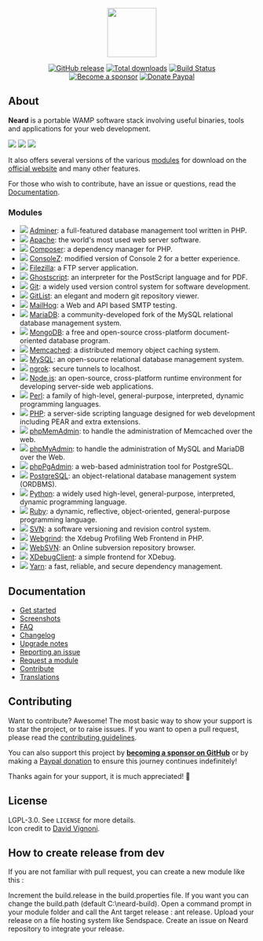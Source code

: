<p align="center"><a href="https://neard.io" target="_blank"><img width="100" src="https://neard.io/img/logo.png"></a></p>

<p align="center">
  <a href="https://neard.io/release/latest"><img src="https://img.shields.io/github/release/neard/neard.svg?style=flat-square" alt="GitHub release"></a>
  <a href="https://neard.io/releases"><img src="https://img.shields.io/github/downloads/neard/neard/total.svg?style=flat-square" alt="Total downloads"></a>
  <a href="https://github.com/neard/neard/actions?workflow=build"><img src="https://img.shields.io/github/workflow/status/neard/neard/build?label=build&logo=github&style=flat-square" alt="Build Status"></a>
  <br /><a href="https://github.com/sponsors/N6REJ"><img src="https://img.shields.io/badge/sponsor-N6REJ-181717.svg?logo=github&style=flat-square" alt="Become a sponsor"></a>
  <a href="https://www.paypal.me/BearLeeAble"><img src="https://img.shields.io/badge/donate-paypal-00457c.svg?logo=paypal&style=flat-square" alt="Donate Paypal"></a>
</p>

## About

**Neard** is a portable WAMP software stack involving useful binaries, tools and applications for your web development.

![](https://neard.io/img/screenshots/menu1.png)  ![](https://neard.io/img/screenshots/menu2.png)  ![](https://neard.io/img/screenshots/menu-tools2.png)

It also offers several versions of the various [modules](https://neard.io/modules) for download on the
[official website](https://neard.io) and many other features.<br />

For those who wish to contribute, have an issue or questions, read the [Documentation](https://neard.io/doc).

### Modules

* ![](https://neard.io/img/modules/type-app.png) [Adminer](https://neard.io/modules/adminer): a full-featured database management tool written in PHP.
* ![](https://neard.io/img/modules/type-bin.png) [Apache](https://neard.io/modules/apache): the world's most used web server software.
* ![](https://neard.io/img/modules/type-tool.png) [Composer](https://neard.io/modules/composer): a dependency manager for PHP.
* ![](https://neard.io/img/modules/type-tool.png) [ConsoleZ](https://neard.io/modules/consolez): modified version of Console 2 for a better experience.
* ![](https://neard.io/img/modules/type-bin.png) [Filezilla](https://neard.io/modules/filezilla): a FTP server application.
* ![](https://neard.io/img/modules/type-tool.png) [Ghostscript](https://neard.io/modules/ghostscript): an interpreter for the PostScript language and for PDF.
* ![](https://neard.io/img/modules/type-tool.png) [Git](https://neard.io/modules/git): a widely used version control system for software development.
* ![](https://neard.io/img/modules/type-app.png) [GitList](https://neard.io/modules/gitlist): an elegant and modern git repository viewer.
* ![](https://neard.io/img/modules/type-bin.png) [MailHog](https://neard.io/modules/mailhog): a Web and API based SMTP testing.
* ![](https://neard.io/img/modules/type-bin.png) [MariaDB](https://neard.io/modules/mariadb): a community-developed fork of the MySQL relational database management system.
* ![](https://neard.io/img/modules/type-bin.png) [MongoDB](https://neard.io/modules/mongodb): a free and open-source cross-platform document-oriented database program.
* ![](https://neard.io/img/modules/type-bin.png) [Memcached](https://neard.io/modules/memcached): a distributed memory object caching system.
* ![](https://neard.io/img/modules/type-bin.png) [MySQL](https://neard.io/modules/mysql): an open-source relational database management system.
* ![](https://neard.io/img/modules/type-tool.png) [ngrok](https://neard.io/modules/ngrok): secure tunnels to localhost.
* ![](https://neard.io/img/modules/type-bin.png) [Node.js](https://neard.io/modules/nodejs): an open-source, cross-platform runtime environment for developing server-side web applications.
* ![](https://neard.io/img/modules/type-tool.png) [Perl](https://neard.io/modules/perl): a family of high-level, general-purpose, interpreted, dynamic programming languages.
* ![](https://neard.io/img/modules/type-bin.png) [PHP](https://neard.io/modules/php): a server-side scripting language designed for web development including PEAR and extra extensions.
* ![](https://neard.io/img/modules/type-app.png) [phpMemAdmin](https://neard.io/modules/phpmemadmin): to handle the administration of Memcached over the web.
* ![](https://neard.io/img/modules/type-app.png) [phpMyAdmin](https://neard.io/modules/phpmyadmin): to handle the administration of MySQL and MariaDB over the Web.
* ![](https://neard.io/img/modules/type-app.png) [phpPgAdmin](https://neard.io/modules/phppgadmin): a web-based administration tool for PostgreSQL.
* ![](https://neard.io/img/modules/type-bin.png) [PostgreSQL](https://neard.io/modules/postgresql): an object-relational database management system (ORDBMS).
* ![](https://neard.io/img/modules/type-tool.png) [Python](https://neard.io/modules/python): a widely used high-level, general-purpose, interpreted, dynamic programming language.
* ![](https://neard.io/img/modules/type-tool.png) [Ruby](https://neard.io/modules/ruby): a dynamic, reflective, object-oriented, general-purpose programming language.
* ![](https://neard.io/img/modules/type-bin.png) [SVN](https://neard.io/modules/svn): a software versioning and revision control system.
* ![](https://neard.io/img/modules/type-app.png) [Webgrind](https://neard.io/modules/webgrind): the Xdebug Profiling Web Frontend in PHP.
* ![](https://neard.io/img/modules/type-app.png) [WebSVN](https://neard.io/modules/websvn): an Online subversion repository browser.
* ![](https://neard.io/img/modules/type-tool.png) [XDebugClient](https://neard.io/modules/xdc): a simple frontend for XDebug.
* ![](https://neard.io/img/modules/type-tool.png) [Yarn](https://neard.io/modules/yarn): a fast, reliable, and secure dependency management.

## Documentation

* [Get started](https://neard.io/doc/get-started)
* [Screenshots](https://neard.io/doc/screenshots)
* [FAQ](https://neard.io/doc/faq)
* [Changelog](https://neard.io/doc/changelog)
* [Upgrade notes](https://neard.io/doc/upgrade-notes)
* [Reporting an issue](https://neard.io/doc/reporting-issue)
* [Request a module](https://neard.io/doc/request-module)
* [Contribute](https://neard.io/doc/contribute)
* [Translations](https://neard.io/doc/translations)

## Contributing

Want to contribute? Awesome! The most basic way to show your support is to star the project, or to raise issues. If
you want to open a pull request, please read the [contributing guidelines](.github/CONTRIBUTING.md).

You can also support this project by [**becoming a sponsor on GitHub**](https://github.com/sponsors/crazy-max) or by
making a [Paypal donation](https://www.paypal.me/crazyws) to ensure this journey continues indefinitely!

Thanks again for your support, it is much appreciated! :pray:

## License

LGPL-3.0. See `LICENSE` for more details.<br />
Icon credit to [David Vignoni](http://www.icon-king.com/).

## How to create release from dev
If you are not familiar with pull request, you can create a new module like this :

Increment the build.release in the build.properties file.
If you want you can change the build.path (default C:\neard-build).
Open a command prompt in your module folder and call the Ant target release : ant release.
Upload your release on a file hosting system like Sendspace.
Create an issue on Neard repository to integrate your release.
